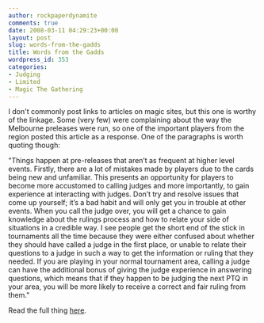 ```yaml
---
author: rockpaperdynamite
comments: true
date: 2008-03-11 04:29:23+00:00
layout: post
slug: words-from-the-gadds
title: Words from the Gadds
wordpress_id: 353
categories:
- Judging
- Limited
- Magic The Gathering
---
```


I don't commonly post links to articles on magic sites, but this one is worthy of the linkage. Some (very few) were complaining about the way the Melbourne preleases were run, so one of the important players from the region posted this article as a response. One of the paragraphs is worth quoting though:

"Things happen at pre-releases that aren’t as frequent at higher          level events. Firstly, there are a lot of mistakes made by players due          to the cards being new and unfamiliar. This presents an opportunity for          players to become more accustomed to calling judges and more importantly,          to gain experience at interacting with judges. Don’t try and resolve          issues that come up yourself; it’s a bad habit and will only get          you in trouble at other events. When you call the judge over, you will          get a chance to gain knowledge about the rulings process and how to relate          your side of situations in a credible way. I see people get the short          end of the stick in tournaments all the time because they were either          confused about whether they should have called a judge in the first place,          or unable to relate their questions to a judge in such a way to get the          information or ruling that they needed. If you are playing in your normal          tournament area, calling a judge can have the additional bonus of giving          the judge experience in answering questions, which means that if they          happen to be judging the next PTQ in your area, you will be more likely          to receive a correct and fair ruling from them."

Read the full thing [here](http://www.mtgparadise.com/articles/february2008/1802gaddy.shtml).
